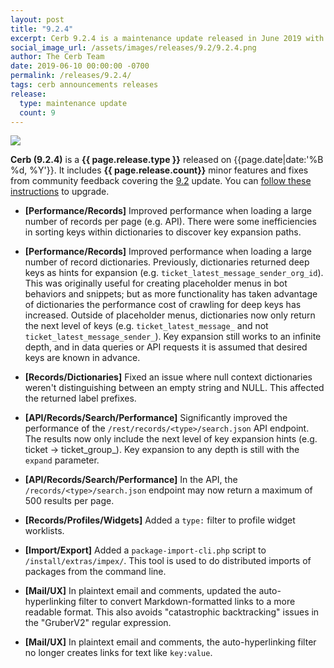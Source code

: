 ```yaml
---
layout: post
title: "9.2.4"
excerpt: Cerb 9.2.4 is a maintenance update released in June 2019 with 9 minor features and fixes from community feedback.
social_image_url: /assets/images/releases/9.2/9.2.4.png
author: The Cerb Team
date: 2019-06-10 00:00:00 -0700
permalink: /releases/9.2.4/
tags: cerb announcements releases
release:
  type: maintenance update
  count: 9
---
```


<div class="cerb-screenshot">
<img src="{{page.social_image_url}}" class="screenshot" style="max-width:500px;">
</div>

**Cerb (9.2.4)** is a **{{ page.release.type }}** released on {{page.date|date:'%B %d, %Y'}}. It includes **{{ page.release.count}}** minor features and fixes from community feedback covering the [9.2](/releases/9.2/) update.  You can [follow these instructions](/docs/upgrading/) to upgrade.

* **[Performance/Records]** Improved performance when loading a large number of records per page (e.g. API). There were some inefficiencies in sorting keys within dictionaries to discover key expansion paths.

* **[Performance/Records]** Improved performance when loading a large number of record dictionaries. Previously, dictionaries returned deep keys as hints for expansion (e.g. `ticket_latest_message_sender_org_id`). This was originally useful for creating placeholder menus in bot behaviors and snippets; but as more functionality has taken advantage of dictionaries the performance cost of crawling for deep keys has increased. Outside of placeholder menus, dictionaries now only return the next level of keys (e.g. `ticket_latest_message_` and not `ticket_latest_message_sender_`). Key expansion still works to an infinite depth, and in data queries or API requests it is assumed that desired keys are known in advance.

* **[Records/Dictionaries]** Fixed an issue where null context dictionaries weren't distinguishing between an empty string and NULL. This affected the returned label prefixes.

* **[API/Records/Search/Performance]** Significantly improved the performance of the `/rest/records/<type>/search.json` API endpoint. The results now only include the next level of key expansion hints (e.g. ticket -> ticket_group_). Key expansion to any depth is still with the `expand` parameter.

* **[API/Records/Search/Performance]** In the API, the `/records/<type>/search.json` endpoint may now return a maximum of 500 results per page.
	
* **[Records/Profiles/Widgets]** Added a `type:` filter to profile widget worklists.

* **[Import/Export]** Added a `package-import-cli.php` script to `/install/extras/impex/`. This tool is used to do distributed imports of packages from the command line.

* **[Mail/UX]** In plaintext email and comments, updated the auto-hyperlinking filter to convert Markdown-formatted links to a more readable format. This also avoids "catastrophic backtracking" issues in the "GruberV2" regular expression.

* **[Mail/UX]** In plaintext email and comments, the auto-hyperlinking filter no longer creates links for text like `key:value`.
